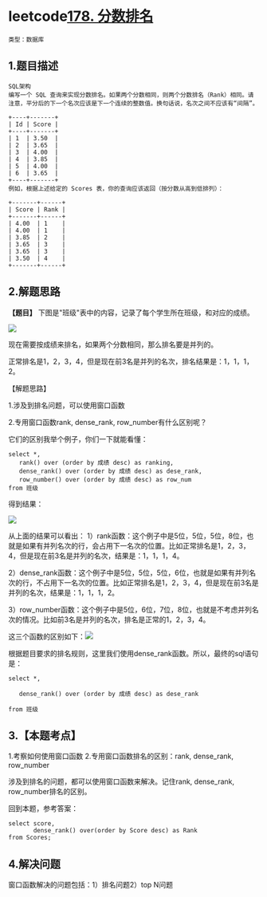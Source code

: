 # leetcode[178. 分数排名](https://leetcode-cn.com/problems/rank-scores/)

`类型：数据库`

## 1.题目描述

```
SQL架构
编写一个 SQL 查询来实现分数排名。如果两个分数相同，则两个分数排名（Rank）相同。请注意，平分后的下一个名次应该是下一个连续的整数值。换句话说，名次之间不应该有“间隔”。

+----+-------+
| Id | Score |
+----+-------+
| 1  | 3.50  |
| 2  | 3.65  |
| 3  | 4.00  |
| 4  | 3.85  |
| 5  | 4.00  |
| 6  | 3.65  |
+----+-------+
例如，根据上述给定的 Scores 表，你的查询应该返回（按分数从高到低排列）：

+-------+------+
| Score | Rank |
+-------+------+
| 4.00  | 1    |
| 4.00  | 1    |
| 3.85  | 2    |
| 3.65  | 3    |
| 3.65  | 3    |
| 3.50  | 4    |
+-------+------+
```

## 2.解题思路

**【题目】**
下图是"班级"表中的内容，记录了每个学生所在班级，和对应的成绩。

![](https://pic.leetcode-cn.com/eea7ef5a2477a773d6ebbc04f53f701dbc59281983f8009b268ba6ae2cce04a1-1.png)

现在需要按成绩来排名，如果两个分数相同，那么排名要是并列的。

正常排名是1，2，3，4，但是现在前3名是并列的名次，排名结果是：1，1，1，2。

【解题思路】

1.涉及到排名问题，可以使用窗口函数

2.专用窗口函数rank, dense_rank, row_number有什么区别呢？

它们的区别我举个例子，你们一下就能看懂：

```
select *,
   rank() over (order by 成绩 desc) as ranking,
   dense_rank() over (order by 成绩 desc) as dese_rank,
   row_number() over (order by 成绩 desc) as row_num
from 班级
```

得到结果：

![](https://pic.leetcode-cn.com/555db2ac6d57cc9c591c6475de79262f7ba4ecd43142ff0750e09d4d18fdffa6-1.png)

从上面的结果可以看出：
1）rank函数：这个例子中是5位，5位，5位，8位，也就是如果有并列名次的行，会占用下一名次的位置。比如正常排名是1，2，3，4，但是现在前3名是并列的名次，结果是：1，1，1，4。

2）dense_rank函数：这个例子中是5位，5位，5位，6位，也就是如果有并列名次的行，不占用下一名次的位置。比如正常排名是1，2，3，4，但是现在前3名是并列的名次，结果是：1，1，1，2。

3）row_number函数：这个例子中是5位，6位，7位，8位，也就是不考虑并列名次的情况。比如前3名是并列的名次，排名是正常的1，2，3，4。

这三个函数的区别如下：![](https://pic.leetcode-cn.com/729cc8ee48f55e4c4c448d764e6c0c1e1de50a7cb1674fd557abff50519651a8-1.png)

根据题目要求的排名规则，这里我们使用dense_rank函数。所以，最终的sql语句是：

```
select *,

   dense_rank() over (order by 成绩 desc) as dese_rank

from 班级

```

## **3.【本题考点】**

1.考察如何使用窗口函数
2.专用窗口函数排名的区别：rank, dense_rank, row_number

涉及到排名的问题，都可以使用窗口函数来解决。记住rank, dense_rank, row_number排名的区别。

回到本题，参考答案：

```
select score, 
       dense_rank() over(order by Score desc) as Rank
from Scores;
```

## 4.解决问题

窗口函数解决的问题包括：1）排名问题2）top N问题